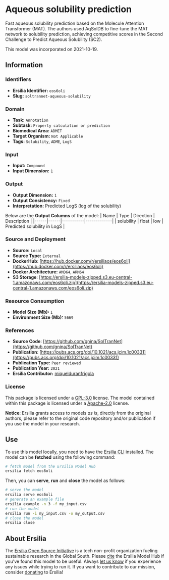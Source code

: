 # Aqueous solubility prediction

Fast aqueous solubility prediction based on the Molecule Attention Transformer (MAT). The authors used AqSolDB to fine-tune the MAT network to solubility prediction, achieving competitive scores in the Second Challenge to Predict Aqueous Solubility (SC2).

This model was incorporated on 2021-10-19.

## Information
### Identifiers
- **Ersilia Identifier:** `eos6oli`
- **Slug:** `soltrannet-aqueous-solubility`

### Domain
- **Task:** `Annotation`
- **Subtask:** `Property calculation or prediction`
- **Biomedical Area:** `ADMET`
- **Target Organism:** `Not Applicable`
- **Tags:** `Solubility`, `ADME`, `LogS`

### Input
- **Input:** `Compound`
- **Input Dimension:** `1`

### Output
- **Output Dimension:** `1`
- **Output Consistency:** `Fixed`
- **Interpretation:** Predicted LogS (log of the solubility)

Below are the **Output Columns** of the model:
| Name | Type | Direction | Description |
|------|------|-----------|-------------|
| solubility | float | low | Predicted solubility in LogS |


### Source and Deployment
- **Source:** `Local`
- **Source Type:** `External`
- **DockerHub**: [https://hub.docker.com/r/ersiliaos/eos6oli](https://hub.docker.com/r/ersiliaos/eos6oli)
- **Docker Architecture:** `AMD64`, `ARM64`
- **S3 Storage**: [https://ersilia-models-zipped.s3.eu-central-1.amazonaws.com/eos6oli.zip](https://ersilia-models-zipped.s3.eu-central-1.amazonaws.com/eos6oli.zip)

### Resource Consumption
- **Model Size (Mb):** `1`
- **Environment Size (Mb):** `5669`


### References
- **Source Code**: [https://github.com/gnina/SolTranNet](https://github.com/gnina/SolTranNet)
- **Publication**: [https://pubs.acs.org/doi/10.1021/acs.jcim.1c00331](https://pubs.acs.org/doi/10.1021/acs.jcim.1c00331)
- **Publication Type:** `Peer reviewed`
- **Publication Year:** `2021`
- **Ersilia Contributor:** [miquelduranfrigola](https://github.com/miquelduranfrigola)

### License
This package is licensed under a [GPL-3.0](https://github.com/ersilia-os/ersilia/blob/master/LICENSE) license. The model contained within this package is licensed under a [Apache-2.0](LICENSE) license.

**Notice**: Ersilia grants access to models _as is_, directly from the original authors, please refer to the original code repository and/or publication if you use the model in your research.


## Use
To use this model locally, you need to have the [Ersilia CLI](https://github.com/ersilia-os/ersilia) installed.
The model can be **fetched** using the following command:
```bash
# fetch model from the Ersilia Model Hub
ersilia fetch eos6oli
```
Then, you can **serve**, **run** and **close** the model as follows:
```bash
# serve the model
ersilia serve eos6oli
# generate an example file
ersilia example -n 3 -f my_input.csv
# run the model
ersilia run -i my_input.csv -o my_output.csv
# close the model
ersilia close
```

## About Ersilia
The [Ersilia Open Source Initiative](https://ersilia.io) is a tech non-profit organization fueling sustainable research in the Global South.
Please [cite](https://github.com/ersilia-os/ersilia/blob/master/CITATION.cff) the Ersilia Model Hub if you've found this model to be useful. Always [let us know](https://github.com/ersilia-os/ersilia/issues) if you experience any issues while trying to run it.
If you want to contribute to our mission, consider [donating](https://www.ersilia.io/donate) to Ersilia!
